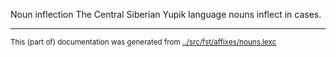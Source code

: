 Noun inflection
The Central Siberian Yupik language nouns inflect in cases.



* * *
<small>This (part of) documentation was generated from [../src/fst/affixes/nouns.lexc](http://github.com/giellalt/lang-ess/blob/main/../src/fst/affixes/nouns.lexc)</small>
